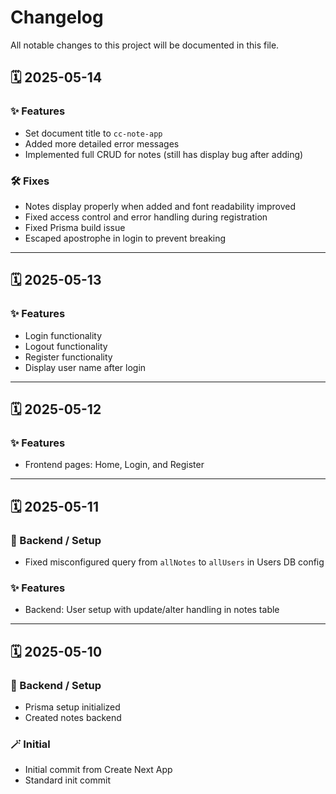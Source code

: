 # Changelog

All notable changes to this project will be documented in this file.

## 🗓️ 2025-05-14

### ✨ Features
- Set document title to `cc-note-app`
- Added more detailed error messages
- Implemented full CRUD for notes (still has display bug after adding)

### 🛠 Fixes
- Notes display properly when added and font readability improved
- Fixed access control and error handling during registration
- Fixed Prisma build issue
- Escaped apostrophe in login to prevent breaking

---

## 🗓️ 2025-05-13

### ✨ Features
- Login functionality
- Logout functionality
- Register functionality
- Display user name after login

---

## 🗓️ 2025-05-12

### ✨ Features
- Frontend pages: Home, Login, and Register

---

## 🗓️ 2025-05-11

### 🔧 Backend / Setup
- Fixed misconfigured query from `allNotes` to `allUsers` in Users DB config

### ✨ Features
- Backend: User setup with update/alter handling in notes table

---

## 🗓️ 2025-05-10

### 🔧 Backend / Setup
- Prisma setup initialized
- Created notes backend

### 🪄 Initial
- Initial commit from Create Next App
- Standard init commit
